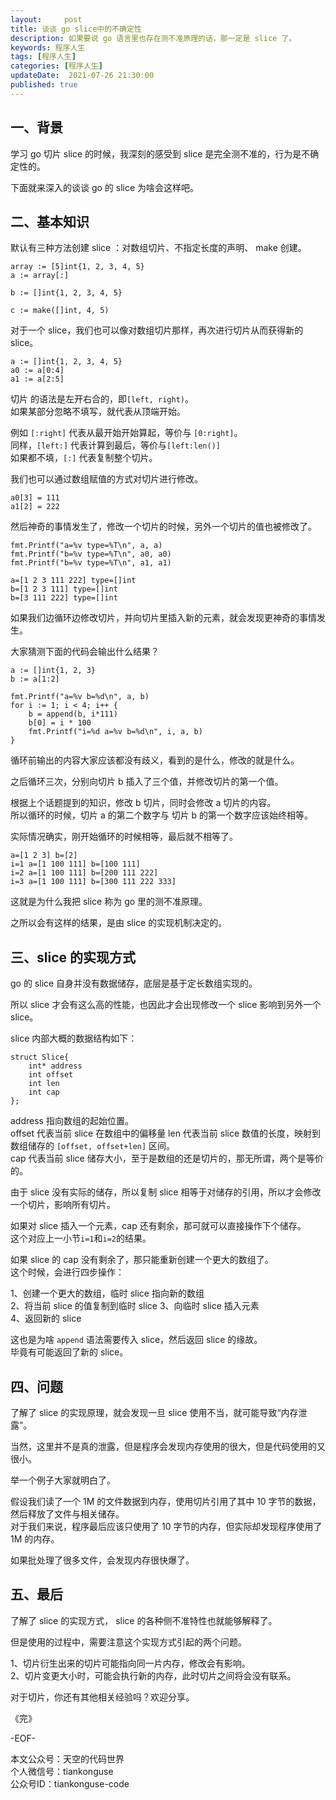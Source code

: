```yaml
---   
layout:     post  
title: 谈谈 go slice中的不确定性  
description: 如果要说 go 语言里也存在测不准原理的话，那一定是 slice 了。   
keywords: 程序人生  
tags: [程序人生]    
categories: [程序人生]  
updateDate:  2021-07-26 21:30:00  
published: true  
---  
```



## 一、背景  


学习 go 切片 slice 的时候，我深刻的感受到 slice 是完全测不准的，行为是不确定性的。  


下面就来深入的谈谈 go 的 slice 为啥会这样吧。  


## 二、基本知识  


默认有三种方法创建 slice ：对数组切片、不指定长度的声明、 make 创建。  


```
array := [5]int{1, 2, 3, 4, 5}
a := array[:]

b := []int{1, 2, 3, 4, 5}

c := make([]int, 4, 5)
```


对于一个 slice，我们也可以像对数组切片那样，再次进行切片从而获得新的 slice。  


```
a := []int{1, 2, 3, 4, 5}
a0 := a[0:4]
a1 := a[2:5]
```


切片 的语法是左开右合的，即`[left, right)`。  
如果某部分忽略不填写，就代表从顶端开始。  


例如 `[:right]` 代表从最开始开始算起，等价与 `[0:right]`。  
同样，`[left:]` 代表计算到最后，等价与`[left:len()]`  
如果都不填，`[:]` 代表复制整个切片。  



我们也可以通过数组赋值的方式对切片进行修改。  


```
a0[3] = 111
a1[2] = 222
```

然后神奇的事情发生了，修改一个切片的时候，另外一个切片的值也被修改了。  


```
fmt.Printf("a=%v type=%T\n", a, a)
fmt.Printf("b=%v type=%T\n", a0, a0)
fmt.Printf("b=%v type=%T\n", a1, a1)

a=[1 2 3 111 222] type=[]int
b=[1 2 3 111] type=[]int
b=[3 111 222] type=[]int
```


如果我们边循环边修改切片，并向切片里插入新的元素，就会发现更神奇的事情发生。  


大家猜测下面的代码会输出什么结果？  



```
a := []int{1, 2, 3}
b := a[1:2]

fmt.Printf("a=%v b=%d\n", a, b)
for i := 1; i < 4; i++ {
    b = append(b, i*111)
    b[0] = i * 100
    fmt.Printf("i=%d a=%v b=%d\n", i, a, b)
}
```


循环前输出的内容大家应该都没有歧义，看到的是什么，修改的就是什么。  


之后循环三次，分别向切片 b 插入了三个值，并修改切片的第一个值。  


根据上个话题提到的知识，修改 b 切片，同时会修改 a 切片的内容。  
所以循环的时候，切片 a 的第二个数字与 切片 b 的第一个数字应该始终相等。  


实际情况确实，刚开始循环的时候相等，最后就不相等了。  


```
a=[1 2 3] b=[2]
i=1 a=[1 100 111] b=[100 111]
i=2 a=[1 100 111] b=[200 111 222]
i=3 a=[1 100 111] b=[300 111 222 333]
```


这就是为什么我把 slice 称为 go 里的测不准原理。  


之所以会有这样的结果，是由 slice 的实现机制决定的。  


## 三、slice 的实现方式  


go 的 slice 自身并没有数据储存，底层是基于定长数组实现的。  


所以 slice 才会有这么高的性能，也因此才会出现修改一个 slice 影响到另外一个 slice。  


slice 内部大概的数据结构如下：  


```
struct Slice{
    int* address
    int offset 
    int len
    int cap
};
```

address 指向数组的起始位置。  
offset 代表当前 slice 在数组中的偏移量
len 代表当前 slice 数值的长度，映射到数组储存的 `[offset, offset+len]` 区间。  
cap 代表当前 slice 储存大小，至于是数组的还是切片的，那无所谓，两个是等价的。  


由于 slice 没有实际的储存，所以复制 slice 相等于对储存的引用，所以才会修改一个切片，影响所有切片。  


如果对 slice 插入一个元素，cap 还有剩余，那可就可以直接操作下个储存。  
这个对应上一小节`i=1`和`i=2`的结果。  


如果 slice 的 cap 没有剩余了，那只能重新创建一个更大的数组了。  
这个时候，会进行四步操作：  


1、创建一个更大的数组，临时 slice 指向新的数组  
2、将当前 slice 的值复制到临时 slice
3、向临时 slice 插入元素  
4、返回新的 slice


这也是为啥 `append` 语法需要传入 slice，然后返回 slice 的缘故。  
毕竟有可能返回了新的 slice。  


## 四、问题  


了解了 slice 的实现原理，就会发现一旦 slice 使用不当，就可能导致“内存泄露”。  


当然，这里并不是真的泄露，但是程序会发现内存使用的很大，但是代码使用的又很小。  



举一个例子大家就明白了。  


假设我们读了一个 1M 的文件数据到内存，使用切片引用了其中 10 字节的数据，然后释放了文件与相关储存。  
对于我们来说，程序最后应该只使用了 10 字节的内存，但实际却发现程序使用了 1M 的内存。  


如果批处理了很多文件，会发现内存很快爆了。  


## 五、最后  


了解了 slice 的实现方式， slice 的各种侧不准特性也就能够解释了。  


但是使用的过程中，需要注意这个实现方式引起的两个问题。  


1、切片衍生出来的切片可能指向同一片内存，修改会有影响。  
2、切片变更大小时，可能会执行新的内存，此时切片之间将会没有联系。  


对于切片，你还有其他相关经验吗？欢迎分享。  



《完》  


-EOF-  



本文公众号：天空的代码世界  
个人微信号：tiankonguse  
公众号ID：tiankonguse-code  
  

